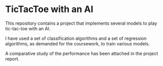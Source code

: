 # TicTacToe with an AI

This repository contains a project that implements several models to play tic-tac-toe with an AI.

I have used a set of classification algorithms and a set of regression algorithms, as demanded for the coursework, to train various models.

A comparative study of the performance has been attached in the project report.